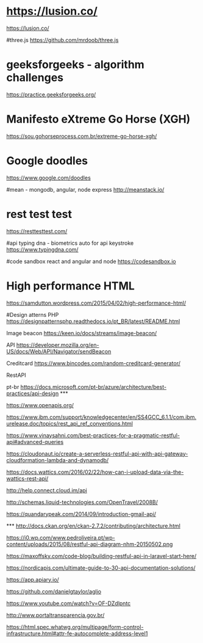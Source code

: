 # https://lusion.co/
https://lusion.co/

#three.js
https://github.com/mrdoob/three.js

# geeksforgeeks - algorithm challenges
https://practice.geeksforgeeks.org/

# Manifesto eXtreme Go Horse (XGH)
https://sou.gohorseprocess.com.br/extreme-go-horse-xgh/

# Google doodles
https://www.google.com/doodles

#mean - mongodb, angular, node express
http://meanstack.io/

# rest test test
https://resttesttest.com/

#api typing dna - biometrics auto for api keystroke
https://www.typingdna.com/

#code sandbox react and angular and node 
https://codesandbox.io

# High performance HTML
https://samdutton.wordpress.com/2015/04/02/high-performance-html/

#Design atterns PHP
https://designpatternsphp.readthedocs.io/pt_BR/latest/README.html

Image beacon
https://keen.io/docs/streams/image-beacon/

API
https://developer.mozilla.org/en-US/docs/Web/API/Navigator/sendBeacon

Creditcard
https://www.bincodes.com/random-creditcard-generator/

RestAPI

pt-br
https://docs.microsoft.com/pt-br/azure/architecture/best-practices/api-design   ***

https://www.openapis.org/

https://www.ibm.com/support/knowledgecenter/en/SS4GCC_6.1.1/com.ibm.urelease.doc/topics/rest_api_ref_conventions.html

https://www.vinaysahni.com/best-practices-for-a-pragmatic-restful-api#advanced-queries

https://cloudonaut.io/create-a-serverless-restful-api-with-api-gateway-cloudformation-lambda-and-dynamodb/

https://docs.wattics.com/2016/02/22/how-can-i-upload-data-via-the-wattics-rest-api/

http://help.connect.cloud.im/api


http://schemas.liquid-technologies.com/OpenTravel/2008B/


https://quandarypeak.com/2014/09/introduction-gmail-api/

*** http://docs.ckan.org/en/ckan-2.7.2/contributing/architecture.html

https://i0.wp.com/www.pedroliveira.pt/wp-content/uploads/2015/08/restful-api-diagram-nhm-20150502.png

https://maxoffsky.com/code-blog/building-restful-api-in-laravel-start-here/

https://nordicapis.com/ultimate-guide-to-30-api-documentation-solutions/

https://app.apiary.io/

https://github.com/danielgtaylor/aglio

https://www.youtube.com/watch?v=OF-DZdlpntc


http://www.portaltransparencia.gov.br/


https://html.spec.whatwg.org/multipage/form-control-infrastructure.html#attr-fe-autocomplete-address-level1

